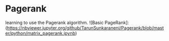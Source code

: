 # Pagerank
learning to use the Pagerank algorithm. 
![Basic PageRank]:(https://nbviewer.jupyter.org/github/TarunSunkaraneni/Pagerank/blob/master/python/matrix_pagerank.ipynb)
